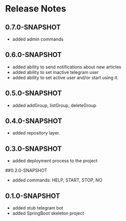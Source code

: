 # Release Notes

## 0.7.0-SNAPSHOT
* added admin commands

## 0.6.0-SNAPSHOT

*   added ability to send notifications about new articles
*   added ability to set inactive telegram user
*   added ability to set active user and/or start using it.

## 0.5.0-SNAPSHOT
* added addGroup, listGroup, deleteGroup

## 0.4.0-SNAPSHOT
* added repository layer.

## 0.3.0-SNAPSHOT
* added deployment process to the project

##0.2.0-SNAPSHOT
* added commands: HELP, START, STOP, NO

## 0.1.0-SNAPSHOT
* added stub telegram bot
* added SpringBoot skeleton project
